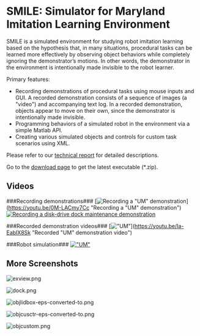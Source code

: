 # SMILE: Simulator for Maryland Imitation Learning Environment #

SMILE is a simulated environment for studying robot imitation learning based on the hypothesis that, in many situations, procedural tasks can be learned more effectively by observing object behaviors while completely ignoring the demonstrator’s motions. In other words, the demonstrator in the environment is intentionally made invisible to the robot learner. 

Primary features:

* Recording demonstrations of procedural tasks using mouse inputs and GUI. A recorded demonstration consists of a sequence of images (a "video") and accompanying text log. In a recorded demonstration, objects appear to move on their own, since the demonstrator is intentionally made invisible.
* Programming behaviors of a simulated robot in the environment via a simple Matlab API.
* Creating various simulated objects and controls for custom task scenarios using XML.

Please refer to our [technical report](https://hdl.handle.net/1903/18066) for detailed descriptions.

Go to the [download page](https://bitbucket.org/dwh/smile/downloads) to get the latest executable (*.zip).

## Videos ##

###Recording demonstrations###
[![Recording a "UM" demonstration](https://img.youtube.com/vi/0M-LACmy7Cc/0.jpg)](https://youtu.be/0M-LACmy7Cc "Recording a "UM" demonstration")
[![Recording a disk-drive dock maintenance demonstration](https://img.youtube.com/vi/YNeTfFfvIoo/0.jpg)](https://youtu.be/YNeTfFfvIoo "Recording a disk-drive dock maintenance demonstration")

###Recorded demonstration videos###
[!["UM"](https://img.youtube.com/vi/Ia-EabIX8Sk/0.jpg)](https://youtu.be/Ia-EabIX8Sk "Recorded "UM" demonstration video")

###Robot simulation###
[!["UM"](https://img.youtube.com/vi/oRbdmR1QjPg/0.jpg)](https://youtu.be/oRbdmR1QjPg "Robot simulation")


## More Screenshots ##

![exview.png](https://bitbucket.org/repo/jxdd7X/images/3758731750-exview.png)

![dock.png](https://bitbucket.org/repo/jxdd7X/images/1459767673-dock.png)

![objlidbox-eps-converted-to.png](https://bitbucket.org/repo/jxdd7X/images/2362123164-objlidbox-eps-converted-to.png)

![objcusctr-eps-converted-to.png](https://bitbucket.org/repo/jxdd7X/images/2939431961-objcusctr-eps-converted-to.png)

![objcustom.png](https://bitbucket.org/repo/jxdd7X/images/2217614476-objcustom.png)